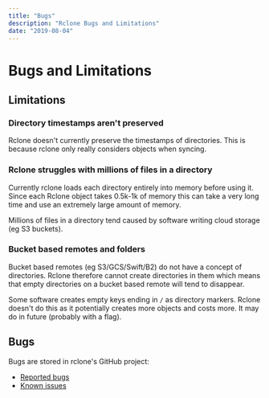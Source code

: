 ```yaml
---
title: "Bugs"
description: "Rclone Bugs and Limitations"
date: "2019-08-04"
---
```


# Bugs and Limitations

## Limitations

### Directory timestamps aren't preserved

Rclone doesn't currently preserve the timestamps of directories.  This
is because rclone only really considers objects when syncing.

### Rclone struggles with millions of files in a directory

Currently rclone loads each directory entirely into memory before
using it.  Since each Rclone object takes 0.5k-1k of memory this can
take a very long time and use an extremely large amount of memory.

Millions of files in a directory tend caused by software writing cloud
storage (eg S3 buckets).

### Bucket based remotes and folders

Bucket based remotes (eg S3/GCS/Swift/B2) do not have a concept of
directories.  Rclone therefore cannot create directories in them which
means that empty directories on a bucket based remote will tend to
disappear.

Some software creates empty keys ending in `/` as directory markers.
Rclone doesn't do this as it potentially creates more objects and
costs more.  It may do in future (probably with a flag).

## Bugs

Bugs are stored in rclone's GitHub project:

* [Reported bugs](https://github.com/trumanw/rclone/issues?q=is%3Aopen+is%3Aissue+label%3Abug)
* [Known issues](https://github.com/trumanw/rclone/issues?q=is%3Aopen+is%3Aissue+milestone%3A%22Known+Problem%22)

